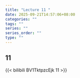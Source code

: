 ```yaml
---
title: "Lecture 11 "
date: 2025-09-21T14:57:06+08:00
categories: ""
tags: ""
series: ""
series_order: ""
type: ""
---
```


## 11 

{{< bilibili BV1TktpzcEjk 11 >}}


